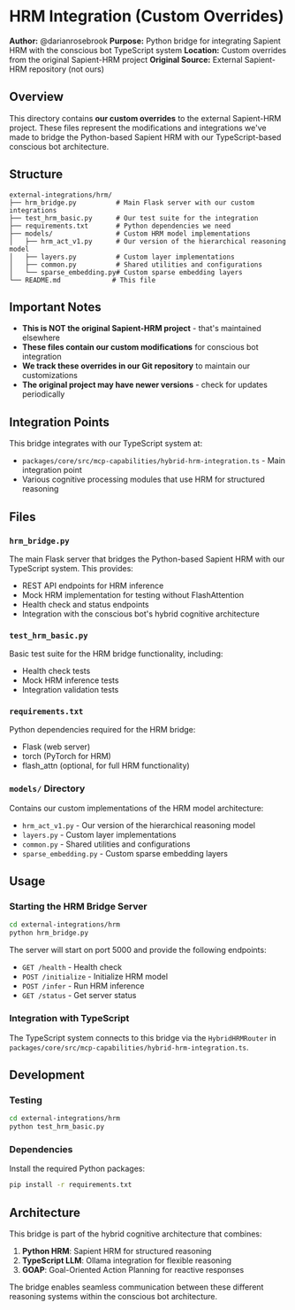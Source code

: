 # HRM Integration (Custom Overrides)

**Author:** @darianrosebrook
**Purpose:** Python bridge for integrating Sapient HRM with the conscious bot TypeScript system
**Location:** Custom overrides from the original Sapient-HRM project
**Original Source:** External Sapient-HRM repository (not ours)

## Overview

This directory contains **our custom overrides** to the external Sapient-HRM project. These files represent the modifications and integrations we've made to bridge the Python-based Sapient HRM with our TypeScript-based conscious bot architecture.

## Structure

```
external-integrations/hrm/
├── hrm_bridge.py          # Main Flask server with our custom integrations
├── test_hrm_basic.py      # Our test suite for the integration
├── requirements.txt       # Python dependencies we need
├── models/                # Custom HRM model implementations
│   ├── hrm_act_v1.py      # Our version of the hierarchical reasoning model
│   ├── layers.py          # Custom layer implementations
│   ├── common.py          # Shared utilities and configurations
│   └── sparse_embedding.py# Custom sparse embedding layers
└── README.md             # This file
```

## Important Notes

- **This is NOT the original Sapient-HRM project** - that's maintained elsewhere
- **These files contain our custom modifications** for conscious bot integration
- **We track these overrides in our Git repository** to maintain our customizations
- **The original project may have newer versions** - check for updates periodically

## Integration Points

This bridge integrates with our TypeScript system at:
- `packages/core/src/mcp-capabilities/hybrid-hrm-integration.ts` - Main integration point
- Various cognitive processing modules that use HRM for structured reasoning

## Files

### `hrm_bridge.py`
The main Flask server that bridges the Python-based Sapient HRM with our TypeScript system. This provides:
- REST API endpoints for HRM inference
- Mock HRM implementation for testing without FlashAttention
- Health check and status endpoints
- Integration with the conscious bot's hybrid cognitive architecture

### `test_hrm_basic.py`
Basic test suite for the HRM bridge functionality, including:
- Health check tests
- Mock HRM inference tests
- Integration validation tests

### `requirements.txt`
Python dependencies required for the HRM bridge:
- Flask (web server)
- torch (PyTorch for HRM)
- flash_attn (optional, for full HRM functionality)

### `models/` Directory
Contains our custom implementations of the HRM model architecture:
- `hrm_act_v1.py` - Our version of the hierarchical reasoning model
- `layers.py` - Custom layer implementations
- `common.py` - Shared utilities and configurations
- `sparse_embedding.py` - Custom sparse embedding layers

## Usage

### Starting the HRM Bridge Server
```bash
cd external-integrations/hrm
python hrm_bridge.py
```

The server will start on port 5000 and provide the following endpoints:
- `GET /health` - Health check
- `POST /initialize` - Initialize HRM model
- `POST /infer` - Run HRM inference
- `GET /status` - Get server status

### Integration with TypeScript
The TypeScript system connects to this bridge via the `HybridHRMRouter` in `packages/core/src/mcp-capabilities/hybrid-hrm-integration.ts`.

## Development

### Testing
```bash
cd external-integrations/hrm
python test_hrm_basic.py
```

### Dependencies
Install the required Python packages:
```bash
pip install -r requirements.txt
```

## Architecture

This bridge is part of the hybrid cognitive architecture that combines:
1. **Python HRM**: Sapient HRM for structured reasoning
2. **TypeScript LLM**: Ollama integration for flexible reasoning
3. **GOAP**: Goal-Oriented Action Planning for reactive responses

The bridge enables seamless communication between these different reasoning systems within the conscious bot architecture.
